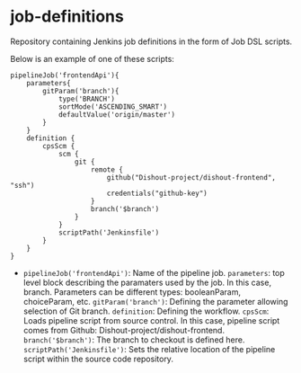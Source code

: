 # job-definitions
Repository containing Jenkins job definitions in the form of Job DSL scripts. 

Below is an example of one of these scripts:

```
pipelineJob('frontendApi'){
    parameters{
        gitParam('branch'){
            type('BRANCH')
            sortMode('ASCENDING_SMART')
            defaultValue('origin/master')
        }
    }
    definition {
        cpsScm {
            scm {
                git {
                    remote {
                        github("Dishout-project/dishout-frontend", "ssh")
                        credentials("github-key")
                    }
                    branch('$branch')
                }
            }
            scriptPath('Jenkinsfile')
        }
    }
}
```
- `pipelineJob('frontendApi')`: Name of the pipeline job.
`parameters`: top level block describing the paramaters used by the job. In this case, branch. Parameters can be different types: booleanParam, choiceParam, etc.
`gitParam('branch')`: Defining the parameter allowing selection of Git branch.
`definition`: Defining the workflow.
`cpsScm`: Loads pipeline script from source control. In this case, pipeline script comes from Github: Dishout-project/dishout-frontend.
`branch('$branch')`: The branch to checkout is defined here.
`scriptPath('Jenkinsfile')`: Sets the relative location of the pipeline script within the source code repository.
